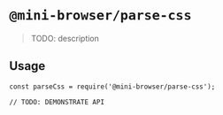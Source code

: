 # `@mini-browser/parse-css`

> TODO: description

## Usage

```
const parseCss = require('@mini-browser/parse-css');

// TODO: DEMONSTRATE API
```
